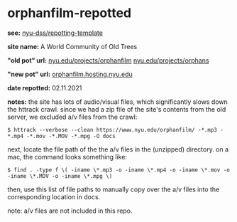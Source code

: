 # orphanfilm-repotted

__see:__
[nyu-dss/repotting-template](https://github.com/nyu-dss/repotting-template/)

__site name:__
A World Community of Old Trees

__"old pot" url:__
[nyu.edu/projects/orphanfilm](https://www.nyu.edu/orphanfilm)
[nyu.edu/projects/orphans](https://www.nyu.edu/orphans)

__"new pot" url:__
[orphanfilm.hosting.nyu.edu](https://orphanfilm.hosting.nyu.edu/)

__date repotted:__
02.11.2021

__notes:__
the site has lots of audio/visual files, which significantly slows down the httrack crawl. since we had a zip file of the site's contents from the old server, we excluded a/v files from the crawl:

`$ httrack --verbose --clean https://www.nyu.edu/orphanfilm/ -*.mp3 -*.mp4 -*.mov -*.MOV -*.mpg -O docs`

next, locate the file path of the the a/v files in the (unzipped) directory. on a mac, the command looks something like:

`$ find . -type f \( -iname \*.mp3 -o -iname \*.mp4 -o -iname \*.mov -o -iname \*.MOV -o -iname \*.mpg \)`

then, use this list of file paths to manually copy over the a/v files into the corresponding location in docs.

note: a/v files are not included in this repo.
